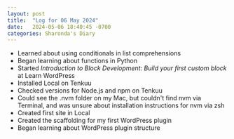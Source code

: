 ```yaml
---
layout: post
title:  "Log for 06 May 2024"
date:   2024-05-06 18:40:45 -0700
categories: Sharonda's Diary
---
```

* Learned about using conditionals in list comprehensions
* Began learning about functions in Python
* Started _Introduction to Block Development: Build your first custom block_ at Learn WordPress
* Installed Local on Tenkuu
* Checked versions for Node.js and npm on Tenkuu
* Could see the .nvm folder on my Mac, but couldn't find nvm via Terminal, and was unsure about installation instructions for nvm via zsh
* Created first site in Local
* Created the scaffolding for my first WordPress plugin
* Began learning about WordPress plugin structure